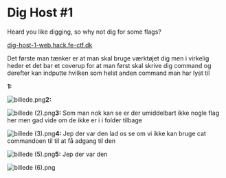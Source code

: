 # Dig Host #1

Heard you like digging, so why not dig for some flags?

[dig-host-1-web.hack.fe-ctf.dk](http://dig-host-1-web.hack.fe-ctf.dk)

Det første man tænker er at man skal bruge værktøjet dig men i virkelig heder et det bar et coverup for at man først skal skrive dig command og derefter kan indputte hvilken som helst anden command man har lyst til

**1:**

![billede.png](.attachments.42279/billede.png)**2:**

![billede (2).png](.attachments.42279/billede%20%282%29.png)**3:**  Som man nok kan se er der umiddelbart ikke nogle flag her men gad vide om de ikke er i i folder tilbage

![billede (3).png](.attachments.42279/billede%20%283%29.png)**4:** Jep der var den lad os se om vi ikke kan bruge cat commandoen til til at få adgang til den

![billede (5).png](.attachments.42279/billede%20%285%29.png)**5:** Jep der var den

![billede (6).png](.attachments.42279/billede%20%286%29.png)
